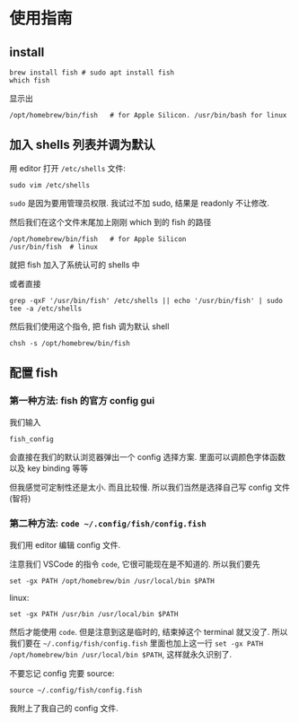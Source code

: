 # 使用指南

## install

```shell
brew install fish # sudo apt install fish
which fish
```

显示出

```shell
/opt/homebrew/bin/fish   # for Apple Silicon. /usr/bin/bash for linux
```



## 加入 shells 列表并调为默认

用 editor 打开 `/etc/shells` 文件:

```shell
sudo vim /etc/shells
```

`sudo` 是因为要用管理员权限. 我试过不加 sudo, 结果是 readonly 不让修改.

然后我们在这个文件末尾加上刚刚 which 到的 fish 的路径

```shell
/opt/homebrew/bin/fish   # for Apple Silicon
/usr/bin/fish  # linux
```

就把 fish 加入了系统认可的 shells 中



或者直接
```shell
grep -qxF '/usr/bin/fish' /etc/shells || echo '/usr/bin/fish' | sudo tee -a /etc/shells
```







然后我们使用这个指令, 把 fish 调为默认 shell 

```shell
chsh -s /opt/homebrew/bin/fish
```



## 配置 fish

### 第一种方法: fish 的官方 config gui

我们输入 

```shell
fish_config
```

会直接在我们的默认浏览器弹出一个 config 选择方案. 里面可以调颜色字体函数以及 key binding 等等

但我感觉可定制性还是太小. 而且比较慢. 所以我们当然是选择自己写 config 文件 (智将)

### 第二种方法: `code ~/.config/fish/config.fish`

我们用 editor 编辑 config 文件. 

注意我们 VSCode 的指令 `code`, 它很可能现在是不知道的. 所以我们要先 

```shell
set -gx PATH /opt/homebrew/bin /usr/local/bin $PATH
```

linux:

```shell
set -gx PATH /usr/bin /usr/local/bin $PATH
```

然后才能使用 `code`. 但是注意到这是临时的, 结束掉这个 terminal 就又没了. 所以我们要在 `~/.config/fish/config.fish` 里面也加上这一行 `set -gx PATH /opt/homebrew/bin /usr/local/bin $PATH`, 这样就永久识别了. 

不要忘记 config 完要 source:

```shell
source ~/.config/fish/config.fish
```

我附上了我自己的 config 文件. 









